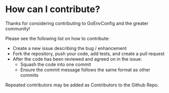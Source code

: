 # How can I contribute?

Thanks for considering contributing to GoEnvConfig and the greater community!

Please see the following list on how to contribute:

- Create a new issue describing the bug / enhancement
- Fork the repository, push your code, add tests, and create a pull request
- After the code has been reviewed and agreed on in the issue:
    - Squash the code into one commit
    - Ensure the commit message follows the same format as other commits

Repeated contributors may be added as Contributors to the Github Repo.